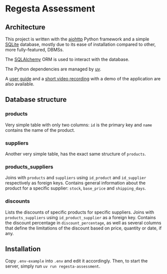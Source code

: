 # Regesta Assessment

## Architecture

This project is written with the [aiohttp](https://docs.aiohttp.org/en/stable/web.html)
Python framework and a simple [SQLite](https://sqlite.org/) database, mostly due to its
ease of installation compared to other, more fully-featured, DBMSs.

The [SQLAlchemy](https://www.sqlalchemy.org/) ORM is used to interact with the database.

The Python dependencies are managed by [uv](https://github.com/astral-sh/uv).

A [user guide](userguide.pdf) and a [short video recording](demo.webm) with a demo of
the application are also available.

## Database structure

### products

Very simple table with only two columns: `id` is the primary key and `name` contains the
name of the product.

### suppliers

Another very simple table, has the exact same structure of `products`.

### products_suppliers

Joins with `products` and `suppliers` using `id_product` and `id_supplier` respectively
as foreign keys. Contains general information about the product for a specific supplier:
`stock`, `base_price` and `shipping_days`.

### discounts

Lists the discounts of specific products for specific suppliers. Joins with
`products_suppliers` using `id_product_supplier` as a foreign key. Contains the discount
percentage in `discount_percentage`, as well as several columns that define the
limitations of the discount based on price, quantity or date, if any.

## Installation

Copy `.env-example` into `.env` and edit it accordingly. Then, to start the server,
simply run `uv run regesta-assessment`.
